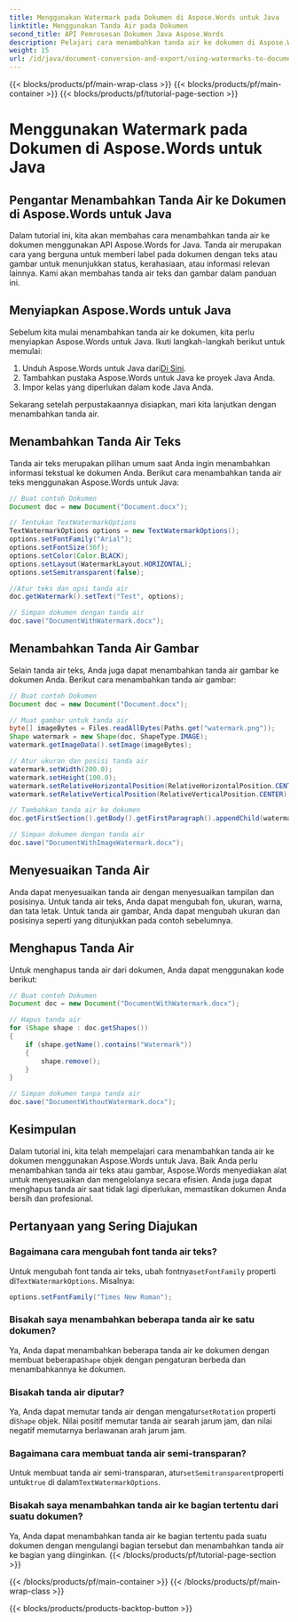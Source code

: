 ```yaml
---
title: Menggunakan Watermark pada Dokumen di Aspose.Words untuk Java
linktitle: Menggunakan Tanda Air pada Dokumen
second_title: API Pemrosesan Dokumen Java Aspose.Words
description: Pelajari cara menambahkan tanda air ke dokumen di Aspose.Words untuk Java. Sesuaikan tanda air teks dan gambar untuk dokumen yang tampak profesional.
weight: 15
url: /id/java/document-conversion-and-export/using-watermarks-to-documents/
---
```


{{< blocks/products/pf/main-wrap-class >}}
{{< blocks/products/pf/main-container >}}
{{< blocks/products/pf/tutorial-page-section >}}

# Menggunakan Watermark pada Dokumen di Aspose.Words untuk Java


## Pengantar Menambahkan Tanda Air ke Dokumen di Aspose.Words untuk Java

Dalam tutorial ini, kita akan membahas cara menambahkan tanda air ke dokumen menggunakan API Aspose.Words for Java. Tanda air merupakan cara yang berguna untuk memberi label pada dokumen dengan teks atau gambar untuk menunjukkan status, kerahasiaan, atau informasi relevan lainnya. Kami akan membahas tanda air teks dan gambar dalam panduan ini.

## Menyiapkan Aspose.Words untuk Java

Sebelum kita mulai menambahkan tanda air ke dokumen, kita perlu menyiapkan Aspose.Words untuk Java. Ikuti langkah-langkah berikut untuk memulai:

1.  Unduh Aspose.Words untuk Java dari[Di Sini](https://releases.aspose.com/words/java/).
2. Tambahkan pustaka Aspose.Words untuk Java ke proyek Java Anda.
3. Impor kelas yang diperlukan dalam kode Java Anda.

Sekarang setelah perpustakaannya disiapkan, mari kita lanjutkan dengan menambahkan tanda air.

## Menambahkan Tanda Air Teks

Tanda air teks merupakan pilihan umum saat Anda ingin menambahkan informasi tekstual ke dokumen Anda. Berikut cara menambahkan tanda air teks menggunakan Aspose.Words untuk Java:

```java
// Buat contoh Dokumen
Document doc = new Document("Document.docx");

// Tentukan TextWatermarkOptions
TextWatermarkOptions options = new TextWatermarkOptions();
options.setFontFamily("Arial");
options.setFontSize(36f);
options.setColor(Color.BLACK);
options.setLayout(WatermarkLayout.HORIZONTAL);
options.setSemitransparent(false);

//Atur teks dan opsi tanda air
doc.getWatermark().setText("Test", options);

// Simpan dokumen dengan tanda air
doc.save("DocumentWithWatermark.docx");
```

## Menambahkan Tanda Air Gambar

Selain tanda air teks, Anda juga dapat menambahkan tanda air gambar ke dokumen Anda. Berikut cara menambahkan tanda air gambar:

```java
// Buat contoh Dokumen
Document doc = new Document("Document.docx");

// Muat gambar untuk tanda air
byte[] imageBytes = Files.readAllBytes(Paths.get("watermark.png"));
Shape watermark = new Shape(doc, ShapeType.IMAGE);
watermark.getImageData().setImage(imageBytes);

// Atur ukuran dan posisi tanda air
watermark.setWidth(200.0);
watermark.setHeight(100.0);
watermark.setRelativeHorizontalPosition(RelativeHorizontalPosition.CENTER);
watermark.setRelativeVerticalPosition(RelativeVerticalPosition.CENTER);

// Tambahkan tanda air ke dokumen
doc.getFirstSection().getBody().getFirstParagraph().appendChild(watermark);

// Simpan dokumen dengan tanda air
doc.save("DocumentWithImageWatermark.docx");
```

## Menyesuaikan Tanda Air

Anda dapat menyesuaikan tanda air dengan menyesuaikan tampilan dan posisinya. Untuk tanda air teks, Anda dapat mengubah fon, ukuran, warna, dan tata letak. Untuk tanda air gambar, Anda dapat mengubah ukuran dan posisinya seperti yang ditunjukkan pada contoh sebelumnya.

## Menghapus Tanda Air

Untuk menghapus tanda air dari dokumen, Anda dapat menggunakan kode berikut:

```java
// Buat contoh Dokumen
Document doc = new Document("DocumentWithWatermark.docx");

// Hapus tanda air
for (Shape shape : doc.getShapes())
{
    if (shape.getName().contains("Watermark"))
    {
        shape.remove();
    }
}

// Simpan dokumen tanpa tanda air
doc.save("DocumentWithoutWatermark.docx");
```


## Kesimpulan

Dalam tutorial ini, kita telah mempelajari cara menambahkan tanda air ke dokumen menggunakan Aspose.Words untuk Java. Baik Anda perlu menambahkan tanda air teks atau gambar, Aspose.Words menyediakan alat untuk menyesuaikan dan mengelolanya secara efisien. Anda juga dapat menghapus tanda air saat tidak lagi diperlukan, memastikan dokumen Anda bersih dan profesional.

## Pertanyaan yang Sering Diajukan

### Bagaimana cara mengubah font tanda air teks?

 Untuk mengubah font tanda air teks, ubah fontnya`setFontFamily` properti di`TextWatermarkOptions`. Misalnya:

```java
options.setFontFamily("Times New Roman");
```

### Bisakah saya menambahkan beberapa tanda air ke satu dokumen?

 Ya, Anda dapat menambahkan beberapa tanda air ke dokumen dengan membuat beberapa`Shape` objek dengan pengaturan berbeda dan menambahkannya ke dokumen.

### Bisakah tanda air diputar?

 Ya, Anda dapat memutar tanda air dengan mengatur`setRotation` properti di`Shape` objek. Nilai positif memutar tanda air searah jarum jam, dan nilai negatif memutarnya berlawanan arah jarum jam.

### Bagaimana cara membuat tanda air semi-transparan?

 Untuk membuat tanda air semi-transparan, atur`setSemitransparent`properti untuk`true` di dalam`TextWatermarkOptions`.

### Bisakah saya menambahkan tanda air ke bagian tertentu dari suatu dokumen?

Ya, Anda dapat menambahkan tanda air ke bagian tertentu pada suatu dokumen dengan mengulangi bagian tersebut dan menambahkan tanda air ke bagian yang diinginkan.
{{< /blocks/products/pf/tutorial-page-section >}}

{{< /blocks/products/pf/main-container >}}
{{< /blocks/products/pf/main-wrap-class >}}

{{< blocks/products/products-backtop-button >}}
